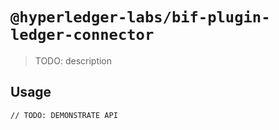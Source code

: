 # `@hyperledger-labs/bif-plugin-ledger-connector`

> TODO: description

## Usage

```
// TODO: DEMONSTRATE API
```
